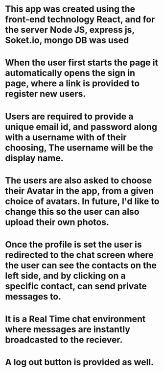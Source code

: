 # This app was created using the front-end technology React, and for the server Node JS, express js, Soket.io, mongo DB was used

# When the user first starts the page it automatically opens the sign in page, where a link is provided to register new users.

# Users are required to provide a unique email id, and password along with a username with of their choosing, The username will be the display name.

# The users are also asked to choose their Avatar in the app, from a given choice of avatars. In future, I'd like to change this so the user can also upload their own photos.

# Once the profile is set the user is redirected to the chat screen where the user can see the contacts on the left side, and by clicking on a specific contact, can send private messages to.

# It is a Real Time chat environment where messages are instantly broadcasted to the reciever.

# A log out button is provided as well.
